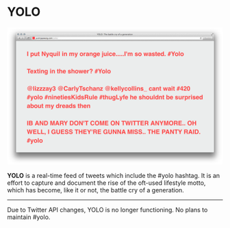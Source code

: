 # YOLO

![YOLO screenshot](yolo-screenshot.png)

**YOLO** is a real-time feed of tweets which include the #yolo hashtag. It is an effort to capture and document the rise of the oft-used lifestyle motto, which has become, like it or not, the battle cry of a generation.

---
Due to Twitter API changes, YOLO is no longer functioning. No plans to maintain #yolo.